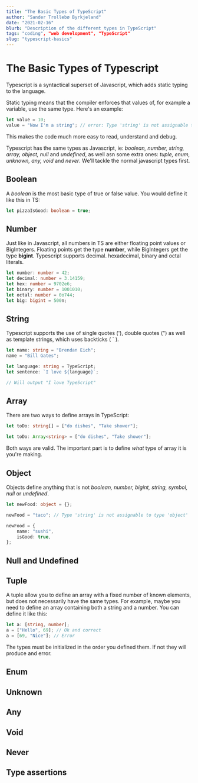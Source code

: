 ```yaml
---
title: "The Basic Types of TypeScript"
author: "Sander Trollebø Byrkjeland"
date: "2021-02-16"
blurb: "Description of the different types in TypeScript"
tags: "coding", "web development", "TypeScript"
slug: "typescript-basics"
---
```


# The Basic Types of Typescript

Typescript is a syntactical superset of Javascript, which adds static typing to the language.

Static typing means that the compiler enforces that values of, for example a variable, use the same type. Here's an example:

```typescript
let value = 10;
value = "Now I'm a string"; // error: Type 'string' is not assignable to type 'number'.
```

This makes the code much more easy to read, understand and debug.

Typescript has the same types as Javascript, ie: _boolean, number, string, array, object, null_ and _undefined_, as well asn some extra ones: _tuple, enum, unknown, any, void_ and _never_. We'll tackle the normal javascript types first.

## Boolean

A _boolean_ is the most basic type of true or false value. You would define it like this in TS:

```TypeScript
let pizzaIsGood: boolean = true;
```

## Number

Just like in Javascript, all numbers in TS are either floating point values or BigIntegers. Floating points get the type **number**, while BigIntegers get the type **bigint**.
Typescript supports decimal. hexadecimal, binary and octal literals.

```typescript
let number: number = 42;
let decimal: number = 3.14159;
let hex: number = 9702e6;
let binary: number = 1001010;
let octal: number = 0o744;
let big: bigint = 500n;
```

## String

Typescript supports the use of single quotes ('), double quotes (") as well as template strings, which uses backticks ( ` ).

```typescript
let name: string = "Brendan Eich";
name = "Bill Gates";

let language: string = TypeScript;
let sentence: `I love ${language}`;

// Will output "I love TypeScript"
```

## Array

There are two ways to define arrays in TypeScript:

```typescript
let toDo: string[] = ["do dishes", "Take shower"];

let toDo: Array<string> = ["do dishes", "Take shower"];
```

Both ways are valid. The important part is to define _what_ type of array it is you're making.

## Object

Objects define anything that is not _boolean, number, bigint, string, symbol, null_ or _undefined_.

```ts
let newFood: object = {};

newFood = "taco"; // Type 'string' is not assignable to type 'object'

newFood = {
	name: "sushi",
	isGood: true,
};
```

## Null and Undefined

## Tuple

A tuple allow you to define an array with a fixed number of known elements, but does not necessarily have the same types. For example, maybe you need to define an array containing both a string and a number. You can define it like this:

```typescript
let a: [string, number];
a = ["Hello", 69]; // Ok and correct
a = [69, "Nice"]; // Error
```

The types must be initialized in the order you defined them. If not they will produce and error.

## Enum

## Unknown

## Any

## Void

## Never

## Type assertions
